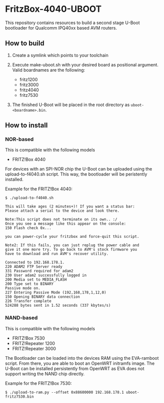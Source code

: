 # FritzBox-4040-UBOOT

This repository contains resources to build a second stage U-Boot bootloader for Qualcomm IPQ40xx based AVM routers.

## How to build

1. Create a symlink which points to your toolchain

2. Execute make-uboot.sh with your desired board as positional argument. Valid boardnames are the following:

   - fritz1200
   - fritz3000
   - fritz4040
   - fritz7530

3. The finished U-Boot will be placed in the root directory as `uboot-<boardname>.bin`.

## How to install
### NOR-based
This is compatible with the following models

 - FRITZ!Box 4040

For devices with an SPI-NOR chip the U-Boot can be uploaded using the upload-to-f4040.sh script. This way, the bootloader will be peristently installed.

Example for the FRITZ!Box 4040:

```
$ ./upload-to-f4040.sh

This will take ages (2 minutes+)! If you want a status bar:
Please attach a serial to the device and look there.

Note:This script does not terminate on its own.. :/
Once you see a message like this appear on the console:
150 Flash check 0x...

you can power-cycle your fritzbox and force-quit this script.

Note2: If this fails, you can just replug the power cable and
give it one more try. To go back to AVM's stock firmware you
have to download and run AVM's recover utility.

Connected to 192.168.178.1.
220 ADAM2 FTP Server ready
331 Password required for adam2
230 User adam2 successfully logged in
200 Media set to MEDIA_FLASH
200 Type set to BINARY
Passive mode on.
227 Entering Passive Mode (192,168,178,1,12,0)
150 Opening BINARY data connection
226 Transfer complete
524288 bytes sent in 1.52 seconds (337 kbytes/s)
```


### NAND-based
This is compatible with the following models

 - FRITZ!Box 7530
 - FRITZ!Repeater 1200
 - FRITZ!Repeater 3000

The Bootloader can be loaded into the devices RAM using the EVA-ramboot script. From there, you are able to boot an OpenWRT initramfs image. The U-Boot can be installed persistently from OpenWRT as EVA does not support writing the NAND chip directly.

Example for the FRITZ!Box 7530:
```
$ ./upload-to-ram.py --offset 0x88600000 192.168.178.1 uboot-fritz7530.bin
```
